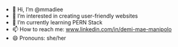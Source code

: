 - 👋 Hi, I’m @mmadiee
- 👀 I’m interested in creating user-friendly websites
- 🌱 I’m currently learning PERN Stack
- 📫 How to reach me: www.linkedin.com/in/demi-mae-manipolo
- 😄 Pronouns: she/her

<!---
mmadiee/mmadiee is a ✨ special ✨ repository because its `README.md` (this file) appears on your GitHub profile.
You can click the Preview link to take a look at your changes.
--->
